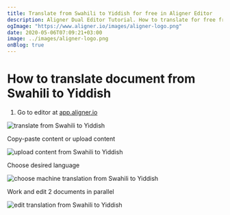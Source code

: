 ```yaml
---
title: Translate from Swahili to Yiddish for free in Aligner Editor
description: Aligner Dual Editor Tutorial. How to translate for free from Swahili to Yiddish. Aligner is multilingual document management platform. 
ogImage: "https://www.aligner.io/images/aligner-logo.png"
date: 2020-05-06T07:09:21+03:00
image: ../images/aligner-logo.png
onBlog: true
---
```


# How to translate document from Swahili to Yiddish

1. Go to editor at [app.aligner.io](https://app.aligner.io "Aligner App web page")

![translate from Swahili to Yiddish](../aligner-blank-editor.png "translate from Swahili to Yiddish")

Copy-paste content or upload content

![upload content from Swahili to Yiddish](../aligner-uploaded-document.png "upload content from Swahili to Yiddish")

Choose desired language

![choose machine translation from Swahili to Yiddish](../aligner-language-dropdown.png "choose machine translation from Swahili to Yiddish")

Work and edit 2 documents in parallel

![edit translation from Swahili to Yiddish](../aligner-double-sitded-editor.png "edit translation from Swahili to Yiddish")

